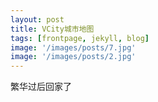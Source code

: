 ```yaml
---
layout: post
title: VCity城市地图
tags: [frontpage, jekyll, blog]
image: '/images/posts/7.jpg'
image: '/images/posts/2.jpg'
---
```




繁华过后回家了



